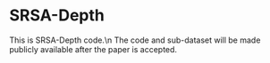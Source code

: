 # SRSA-Depth
This is SRSA-Depth code.\n
The code and sub-dataset will be made publicly available after the paper is accepted.

